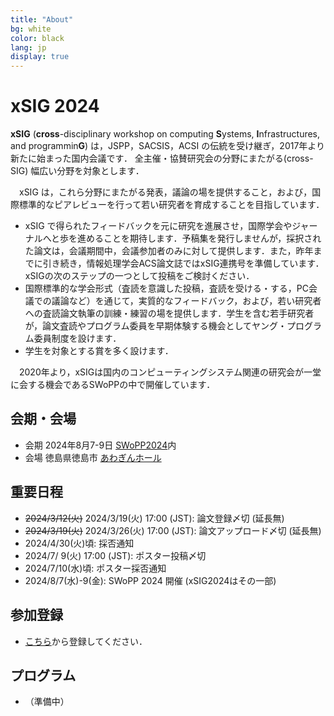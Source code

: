 ```yaml
---
title: "About"
bg: white
color: black
lang: jp
display: true
---
```


# xSIG 2024

**xSIG** (**cross**-disciplinary workshop on computing **S**ystems, **I**nfrastructures, and programmin**G**) は，JSPP，SACSIS，ACSI の伝統を受け継ぎ，2017年より新たに始まった国内会議です．
全主催・協賛研究会の分野にまたがる(cross-SIG) 幅広い分野を対象とします．

　xSIG は，これら分野にまたがる発表，議論の場を提供すること，および，国際標準的なピアレビューを行って若い研究者を育成することを目指しています．

- xSIG で得られたフィードバックを元に研究を進展させ，国際学会やジャーナルへと歩を進めることを期待します．予稿集を発行しませんが，採択された論文は，会議期間中，会議参加者のみに対して提供します．また，昨年までに引き続き，情報処理学会ACS論文誌ではxSIG連携号を準備しています．xSIGの次のステップの一つとして投稿をご検討ください．
- 国際標準的な学会形式（査読を意識した投稿，査読を受ける・する，PC会議での議論など）を通じて，実質的なフィードバック，および，若い研究者への査読論文執筆の訓練・練習の場を提供します．学生を含む若手研究者が，論文査読やプログラム委員を早期体験する機会としてヤング・プログラム委員制度を設けます．
- 学生を対象とする賞を多く設けます．

　2020年より，xSIGは国内のコンピューティングシステム関連の研究会が一堂に会する機会であるSWoPPの中で開催しています．


## 会期・会場

- 会期 2024年8月7-9日 [SWoPP2024](https://sites.google.com/site/swoppweb/)内
- 会場 徳島県徳島市  [あわぎんホール](https://kyoubun.or.jp/)


## 重要日程
- ~~2024/3/12(火)~~ 2024/3/19(火) 17:00 (JST): 論文登録〆切 (延長無)
- ~~2024/3/19(火)~~ 2024/3/26(火) 17:00 (JST): 論文アップロード〆切 (延長無)
- 2024/4/30(火)頃: 採否通知
- 2024/7/ 9(火) 17:00 (JST): ポスター投稿〆切
- 2024/7/10(水)頃: ポスター採否通知
- 2024/8/7(水)-9(金): SWoPP 2024 開催 (xSIG2024はその一部)


## 参加登録

- [こちら](https://docs.google.com/forms/d/1g6VxlOd9VxOufEfA0PbWvwvsNdh17tkOBviylWGratM/viewform?ts=661e025f)から登録してください．

## プログラム
- （準備中）


